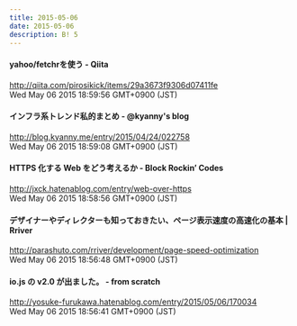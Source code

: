 ```yaml
---
title: 2015-05-06
date: 2015-05-06
description: B! 5
---
```


#### yahoo/fetchrを使う - Qiita
http://qiita.com/pirosikick/items/29a3673f9306d07411fe<br>
Wed May 06 2015 18:59:56 GMT+0900 (JST)<br>


#### インフラ系トレンド私的まとめ - @kyanny's blog
http://blog.kyanny.me/entry/2015/04/24/022758<br>
Wed May 06 2015 18:59:08 GMT+0900 (JST)<br>


#### HTTPS 化する Web をどう考えるか - Block Rockin’ Codes
http://jxck.hatenablog.com/entry/web-over-https<br>
Wed May 06 2015 18:58:56 GMT+0900 (JST)<br>


#### デザイナーやディレクターも知っておきたい、ページ表示速度の高速化の基本  |  Rriver
http://parashuto.com/rriver/development/page-speed-optimization<br>
Wed May 06 2015 18:56:48 GMT+0900 (JST)<br>


#### io.js の v2.0 が出ました。  - from scratch
http://yosuke-furukawa.hatenablog.com/entry/2015/05/06/170034<br>
Wed May 06 2015 18:56:41 GMT+0900 (JST)<br>


